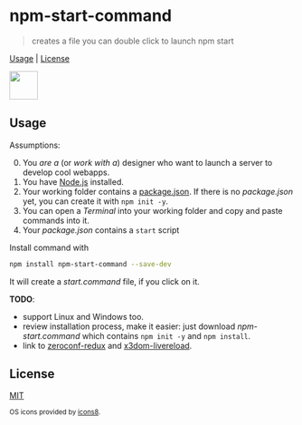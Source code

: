 # npm-start-command

> creates a file you can double click to launch npm start

[Usage](#usage) |
[License](#license)

<img src="https://rawgit.com/fibo/os-icons8/master/Apple-50.png" width="50" height="50" />

## Usage

Assumptions:

0. You *are a* (or *work with a*) designer who want to launch a server to develop cool webapps.
1. You have [Node.js](https://nodejs.org/en/) installed.
2. Your working folder contains a [package.json](https://docs.npmjs.com/files/package.json). If there is no *package.json* yet, you can create it with `npm init -y`.
3. You can open a *Terminal* into your working folder and copy and paste commands into it.
4. Your *package.json* contains a `start` script


Install command with

```bash
npm install npm-start-command --save-dev
```

It will create a *start.command* file, if you click on it.

**TODO**:

* support Linux and Windows too.
* review installation process, make it easier: just download *npm-start.command* which contains `npm init -y` and `npm install`.
* link to [zeroconf-redux] and [x3dom-livereload].

## License

[MIT](http://g14n.info/mit-license/)

<sub>OS icons provided by <a href="https://icons8.com/">icons8</a>.</sub>

[zeroconf-redux]: http://g14n.info/zeroconf-redux
[x3dom-livereload]: http://g14n.info/x3dom-livereload
